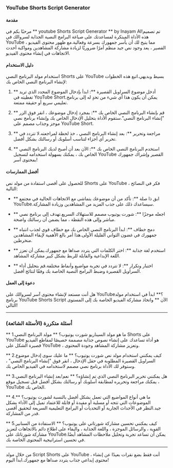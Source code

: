 ### YouTube Shorts Script Generator

#### مقدمة
مرحبًا بكم في ** youtube Shorts Script Generator ** by Inayam AI!تم تصميم هذه الأداة المبتكرة لمساعدتك على صياغة البرامج النصية الجذابة لسروالك في YouTube ، مما يتيح لك أن يأسر جمهورك بسرعة وفعالية.مع ظهور محتوى الفيديو القصير ، يعد وجود نص جيد منظم أمرًا ضروريًا لزيادة مشاركة المشاهدين ومواكبة أحدث الاتجاهات في إنشاء محتوى الفيديو.

#### دليل الاستخدام
استخدام مولد البرنامج النصي Shorts على YouTube بسيط وبديهي.اتبع هذه الخطوات لإنشاء البرنامج النصي الخاص بك:

1. ** أدخل موضوع السراويل القصيرة **: ابدأ بإدخال الموضوع المحدد الذي تريد تغطيته في YouTube Short.يمكن أن يكون هذا أي شيء من تحدٍ له إلى برنامج تعليمي سريع أو حقيقة ممتعة.

2. ** قم بإنشاء البرنامج النصي الخاص بك **: بمجرد إدخال موضوعك ، انقر فوق الزر "إنشاء البرنامج النصي".ستقوم الأداة بتحليل الإدخال الخاص بك وإنشاء برنامج نصي موجز وجذاب مصمم على YouTube Short.

3. ** مراجعة وتحرير **: بعد إنشاء البرنامج النصي ، خذ لحظة لمراجعته.لا تتردد في تحرير أي أجزاء لتناسب أسلوبك أو رسالتك بشكل أفضل.

4. ** استخدم البرنامج النصي الخاص بك **: الآن بعد أن أصبح لديك البرنامج النصي الخاص بك ، يمكنك بسهولة استخدامه لتسجيل YouTube القصير وإشراك جمهورك بمحتوى آسر!

#### أفضل الممارسات
للحصول على أقصى استفادة من مولد نص Shorts على YouTube ، فكر في النصائح التالية:

- ** ابق ذا صلة **: تأكد من أن موضوعك يتماشى مع الاتجاهات الحالية في مجتمع YouTube.سيساعدك ذلك على جذب المزيد من المشاهدين وزيادة المشاركة.

- ** اجعله موجزًا ​​**: شورت يوتيوب مصمم للاستهلاك السريع.تهدف إلى برنامج نصي مباشر وإلى هذه النقطة ، مما يضمن أن رسالتك واضحة.

- ** دمج خطاف **: ابدأ البرنامج النصي الخاص بك مع خطاف قوي لجذب انتباه جمهورك في غضون الثواني القليلة الأولى.هذا أمر بالغ الأهمية لإبقاء المشاهدين منخرطين.

- ** استخدم لغة جذابة **: اختر الكلمات التي يتردد صداها مع جمهورك.يمكن أن تعزز اللغة الإبداعية والقابلة للربط بشكل كبير مشاركة المشاهد.

- ** اختبار وتكرار **: لا تتردد في تجربة مواضيع وأنماط مختلفة.قم بتحليل أداء السراويل القصيرة وضبط البرامج النصية الخاصة بك وفقًا لنتائج أفضل.

#### دعوة إلى العمل
هل أنت مستعد لإنشاء محتوى آسر لسروالك على YouTube؟** ابدأ في استخدام مولد برنامج YouTube Shorts Script الآن ** واتخاذ مشاركة الفيديو الخاصة بك إلى المستوى التالي!

---

### أسئلة متكررة (الأسئلة الشائعة)

** 1.ما هو مولد السيناريو شورت يوتيوب؟ **
مولد البرنامج النصي Shorts على YouTube هو أداة تساعدك على إنشاء نصوص جذابة مصممة خصيصًا لمقاطع الفيديو قصيرة الشكل على YouTube ، وتعزيز مشاركة المشاهد وجودة المحتوى.

** 2.كيف يمكنني استخدام مولد نص شورت يوتيوب؟ **
ما عليك سوى إدخال موضوع السراويل القصيرة المطلوبة في حقل الإدخال ، انقر فوق "إنشاء البرنامج النصي" ، وستوفر لك الأداة برنامج نصي مصمم لاستخدامه في الفيديو الخاص بك.

** 3.هل يمكنني تحرير البرنامج النصي الذي تم إنشاؤه؟ **
نعم!بعد إنشاء البرنامج النصي ، يمكنك مراجعة وتحريره لمطابقة أسلوبك أو رسالتك بشكل أفضل قبل تسجيل موقع YouTube الخاص بك.

** 4.ما هي أنواع المواضيع التي تعمل بشكل أفضل بالنسبة لشورت يوتيوب؟ **
الموضوعات التي تتجه أو مسلية أو مفيدة أو قابلة للاعتماد تميل إلى الأداء بشكل جيد.النظر في الأحداث الجارية أو التحديات أو البرامج التعليمية السريعة لتحقيق أقصى قدر من المشاركة.

** 5.كيف يمكنني تحسين مشاركة شورتاتي على يوتيوب؟ **
الاستفادة من السنانير القوية ، والرسائل الموجزة ، واللغة الجذابة ، والبقاء على اطلاع دائم بالاتجاهات لتعزيز مشاركة شورتاتك على YouTube.يمكن أن تساعد تجربة وتحليل ملاحظات المشاهد أيضًا في تحسين استراتيجية المحتوى الخاصة بك.

---

من خلال مولد Script Shorts على YouTube ، أنت فقط بضع نقرات بعيدًا عن إنشاء محتوى إبداعي جذاب يتردد صداها مع جمهورك.ابدأ اليوم!